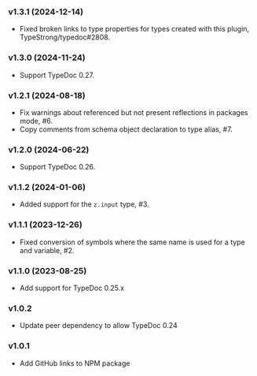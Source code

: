 ### v1.3.1 (2024-12-14)

- Fixed broken links to type properties for types created with this plugin, TypeStrong/typedoc#2808.

### v1.3.0 (2024-11-24)

- Support TypeDoc 0.27.

### v1.2.1 (2024-08-18)

- Fix warnings about referenced but not present reflections in packages mode, #6.
- Copy comments from schema object declaration to type alias, #7.

### v1.2.0 (2024-06-22)

- Support TypeDoc 0.26.

### v1.1.2 (2024-01-06)

- Added support for the `z.input` type, #3.

### v1.1.1 (2023-12-26)

- Fixed conversion of symbols where the same name is used for a type and variable, #2.

### v1.1.0 (2023-08-25)

- Add support for TypeDoc 0.25.x

### v1.0.2

- Update peer dependency to allow TypeDoc 0.24

### v1.0.1

- Add GitHub links to NPM package
